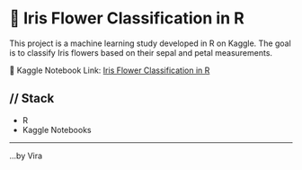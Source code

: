 # 🌸 Iris Flower Classification in R

This project is a machine learning study developed in R on Kaggle.
The goal is to classify Iris flowers based on their sepal and petal measurements.

📘 Kaggle Notebook Link: [Iris Flower Classification in R](https://www.kaggle.com/code/sema/iris-flower-classification-in-r)

## // Stack

* R
* Kaggle Notebooks

---
...by Vira

